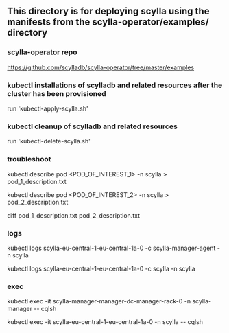 ## This directory is for deploying scylla using the manifests from the scylla-operator/examples/ directory

### scylla-operator repo
https://github.com/scylladb/scylla-operator/tree/master/examples

### kubectl installations of scylladb and related resources after the cluster has been provisioned
run 'kubectl-apply-scylla.sh'

### kubectl cleanup of scylladb and related resources
run 'kubectl-delete-scylla.sh'

### troubleshoot
kubectl describe pod <POD_OF_INTEREST_1> -n scylla > pod_1_description.txt

kubectl describe pod <POD_OF_INTEREST_2> -n scylla > pod_2_description.txt

diff pod_1_description.txt pod_2_description.txt

### logs
kubectl logs scylla-eu-central-1-eu-central-1a-0 -c scylla-manager-agent -n scylla

kubectl logs scylla-eu-central-1-eu-central-1a-0 -c scylla -n scylla

### exec
kubectl exec -it scylla-manager-manager-dc-manager-rack-0 -n scylla-manager -- cqlsh

kubectl exec -it scylla-eu-central-1-eu-central-1a-0 -n scylla -- cqlsh

